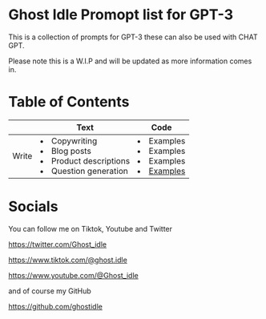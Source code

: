 # Ghost Idle Promopt list for GPT-3
This is a collection of prompts for GPT-3 these can also be used with CHAT GPT.

Please note this is a W.I.P and will be updated as more information comes in.

# Table of Contents

<table id="verticalalign">
<thead>
  <tr>
    <th></th>
    <th>Text</th>
    <th>Code</th>
  </tr>
</thead>
<tbody>
  <tr>
    <td>Write</td>
    <td>
        <li>Copywriting</li>
        <li>Blog posts</li>
        <li>Product descriptions</li>
        <li>Question generation</li>
    </td>
    <td>
        <li>Examples</a></li>
        <li>Examples</a></li>
        <li>Examples</a></li>
        <li><a href='#socials'>Examples</a></li>
    </td>
  </tr>
</tbody>
</table>



# Socials

   You can follow me on Tiktok, Youtube and Twitter

   https://twitter.com/Ghost_idle

   https://www.tiktok.com/@ghost.idle

   https://www.youtube.com/@Ghost_idle

   and of course my GitHub

   https://github.com/ghostidle



